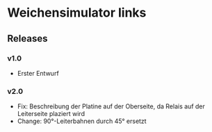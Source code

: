 # Weichensimulator links

## Releases
### v1.0

* Erster Entwurf

### v2.0

* Fix: Beschreibung der Platine auf der Oberseite, da Relais auf der Leiterseite plaziert wird 
* Change: 90°-Leiterbahnen durch 45° ersetzt
